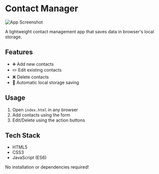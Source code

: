 # Contact Manager

![App Screenshot](/screenshot.png)  

A lightweight contact management app that saves data in browser's local storage.

## Features
- ➕ Add new contacts
- ✏️ Edit existing contacts
- ❌ Delete contacts
- 💾 Automatic local storage saving

## Usage
1. Open `index.html` in any browser
2. Add contacts using the form
3. Edit/Delete using the action buttons

## Tech Stack
- HTML5
- CSS3
- JavaScript (ES6)

No installation or dependencies required!

